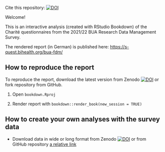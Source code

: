 Cite this repository: [![DOI](https://zenodo.org/badge/505745899.svg)](https://zenodo.org/badge/latestdoi/505745899)

Welcome! 

This is an interactive analysis (created with RStudio Bookdown) of the Charité questionnaires from the 2021/22 BUA Research Data Management Survey.

The rendered report (in German) is published here: https://s-quest.bihealth.org/bua-fdm/

## How to reproduce the report

To reproduce the report, download the latest version from Zenodo [![DOI](https://zenodo.org/badge/505745899.svg)](https://zenodo.org/badge/latestdoi/505745899) or fork repository from GitHub. 

1. Open `bookdown.Rproj`

2. Render report with `bookdown::render_book(new_session = TRUE)`

## How to create your own analyses with the survey data

- Download data in wide or long format from Zenodo [![DOI](https://zenodo.org/badge/505745899.svg)](https://zenodo.org/badge/latestdoi/505745899) or from GitHub repository [a relative link](output)
